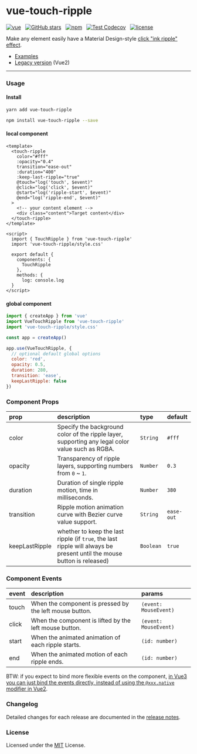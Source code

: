 # vue-touch-ripple

[![vue](https://img.shields.io/badge/MADE%20WITH-VUE-42a97a?style=for-the-badge&labelColor=35495d)](https://vuejs.org)
&nbsp;
[![GitHub stars](https://img.shields.io/github/stars/surmon-china/vue-touch-ripple.svg?style=for-the-badge)](https://github.com/surmon-china/vue-touch-ripple/stargazers)
&nbsp;
[![npm](https://img.shields.io/npm/v/vue-touch-ripple?color=c7343a&label=npm&style=for-the-badge)](https://www.npmjs.com/package/vue-touch-ripple)
&nbsp;
[![Test Codecov](https://img.shields.io/codecov/c/github/surmon-china/vue-touch-ripple?style=for-the-badge)](https://codecov.io/gh/surmon-china/vue-touch-ripple)
&nbsp;
[![license](https://img.shields.io/github/license/mashape/apistatus.svg?style=for-the-badge)](/LICENSE)

Make any element easily have a Material Design-style [click "ink ripple" effect](https://material-components.github.io/material-components-web-catalog/#/component/ripple).

- [Examples](https://github.surmon.me/vue-touch-ripple)
- [Legacy version](https://github.com/surmon-china/vue-touch-ripple/tree/v3.0.0) (Vue2)

---

### Usage

#### Install

```bash
yarn add vue-touch-ripple
```

```bash
npm install vue-touch-ripple --save
```

#### local component

```vue
<template>
  <touch-ripple
    color="#fff"
    :opacity="0.4"
    transition="ease-out"
    :duration="400"
    :keep-last-ripple="true"
    @touch="log('touch', $event)"
    @click="log('click', $event)"
    @start="log('ripple-start', $event)"
    @end="log('ripple-end', $event)"
  >
    <!-- your content element -->
    <div class="content">Target content</div>
  </touch-ripple>
</template>

<script>
  import { TouchRipple } from 'vue-touch-ripple'
  import 'vue-touch-ripple/style.css'

  export default {
    components: {
      TouchRipple
    },
    methods: {
      log: console.log
  }
</script>
```

#### global component

```javascript
import { createApp } from 'vue'
import VueTouchRipple from 'vue-touch-ripple'
import 'vue-touch-ripple/style.css'

const app = createApp()

app.use(VueTouchRipple, {
  // optional default global options
  color: 'red',
  opacity: 0.5,
  duration: 280,
  transition: 'ease',
  keepLastRipple: false
})
```

### Component Props

| prop           | description                                                                                                            | type      | default    |
| :------------- | :--------------------------------------------------------------------------------------------------------------------- | :-------- | :--------- |
| color          | Specify the background color of the ripple layer, supporting any legal color value such as RGBA.                       | `String`  | `#fff`     |
| opacity        | Transparency of ripple layers, supporting numbers from `0` ~ `1`.                                                      | `Number`  | `0.3`      |
| duration       | Duration of single ripple motion, time in milliseconds.                                                                | `Number`  | `380`      |
| transition     | Ripple motion animation curve with Bezier curve value support.                                                         | `String`  | `ease-out` |
| keepLastRipple | whether to keep the last ripple (if `true`, the last ripple will always be present until the mouse button is released) | `Boolean` | `true`     |

### Component Events

| event | description                                             | params                |
| :---- | :------------------------------------------------------ | :-------------------- |
| touch | When the component is pressed by the left mouse button. | `(event: MouseEvent)` |
| click | When the component is lifted by the left mouse button.  | `(event: MouseEvent)` |
| start | When the animated animation of each ripple starts.      | `(id: number)`        |
| end   | When the animated motion of each ripple ends.           | `(id: number)`        |

BTW: if you expect to bind more flexible events on the component, [in Vue3 you can just bind the events directly, instead of using the `@xxx.native` modifier in Vue2](https://v3-migration.vuejs.org/breaking-changes/v-on-native-modifier-removed.html).

### Changelog

Detailed changes for each release are documented in the [release notes](/CHANGELOG.md).

### License

Licensed under the [MIT](/LICENSE) License.
